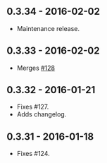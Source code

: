 ## 0.3.34 - 2016-02-02

- Maintenance release.

## 0.3.33 - 2016-02-02

- Merges [#128](https://github.com/h2non/nar/pull/128)

## 0.3.32 - 2016-01-21

- Fixes #127.
- Adds changelog.

## 0.3.31 - 2016-01-18

- Fixes #124.

